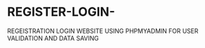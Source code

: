 # REGISTER-LOGIN-
REGEISTRATION LOGIN WEBSITE USING PHPMYADMIN FOR USER VALIDATION AND DATA SAVING 
